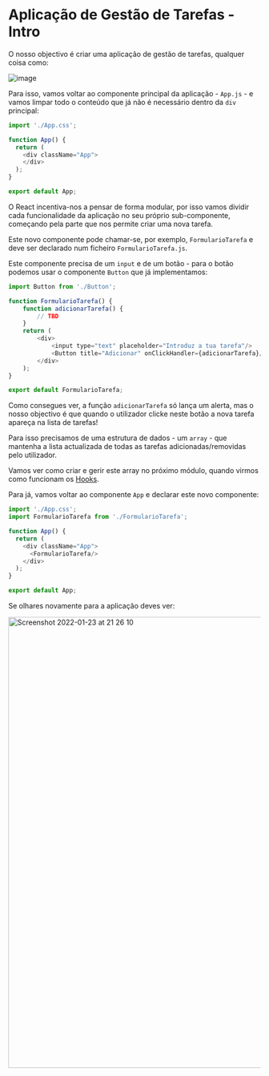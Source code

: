 # Aplicação de Gestão de Tarefas - Intro

O nosso objectivo é criar uma aplicação de gestão de tarefas, qualquer coisa como:

![image](https://user-images.githubusercontent.com/39055313/150697193-0c6b1e64-6665-4637-867c-56a9c42942aa.png)

Para isso, vamos voltar ao componente principal da aplicação - `App.js` - e vamos limpar todo o conteúdo que já não é necessário dentro da `div` principal:

```javascript
import './App.css';

function App() {
  return (
    <div className="App">
    </div>
  );
}

export default App;
```

O React incentiva-nos a pensar de forma modular, por isso vamos dividir cada funcionalidade da aplicação no seu próprio sub-componente, começando pela parte que nos permite criar uma nova tarefa.

Este novo componente pode chamar-se, por exemplo, `FormularioTarefa` e deve ser declarado num ficheiro `FormularioTarefa.js`.

Este componente precisa de um `input` e de um botão - para o botão podemos usar o componente `Button` que já implementamos:

```javascript
import Button from './Button';

function FormularioTarefa() {
    function adicionarTarefa() {
        // TBD        
    }
    return (
        <div>
            <input type="text" placeholder="Introduz a tua tarefa"/>
            <Button title="Adicionar" onClickHandler={adicionarTarefa}/>
        </div>        
    );
}

export default FormularioTarefa;
```

Como consegues ver, a função `adicionarTarefa` só lança um alerta, mas o nosso objectivo é que quando o utilizador clicke neste botão a nova tarefa apareça na lista de tarefas!

Para isso precisamos de uma estrutura de dados - um `array` - que mantenha a lista actualizada de todas as tarefas adicionadas/removidas pelo utilizador.

Vamos ver como criar e gerir este array no próximo módulo, quando virmos como funcionam os [Hooks](https://reactjs.org/docs/hooks-intro.html).

Para já, vamos voltar ao componente `App` e declarar este novo componente:

```javascript
import './App.css';
import FormularioTarefa from './FormularioTarefa';

function App() {
  return (
    <div className="App">
      <FormularioTarefa/>
    </div>
  );
}

export default App;
```

Se olhares novamente para a aplicação deves ver:

<img width="900" alt="Screenshot 2022-01-23 at 21 26 10" src="https://user-images.githubusercontent.com/39055313/150698599-067c2b7e-5c7e-4fbb-abd3-16ff5914d190.png">
